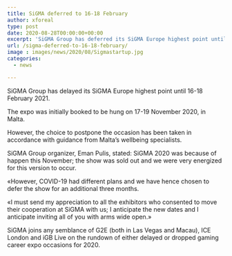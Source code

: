 ```yaml
---
title: SiGMA deferred to 16-18 February
author: xforeal 
type: post
date: 2020-08-28T00:00:00+00:00
excerpt: 'SiGMA Group has deferred its SiGMA Europe highest point until 16-18 February 2021 '
url: /sigma-deferred-to-16-18-february/
image : images/news/2020/08/Sigmastartup.jpg
categories:
  - news

---
```

SiGMA Group has delayed its SiGMA Europe highest point until 16-18 February 2021. 

The expo was initially booked to be hung on 17-19 November 2020, in Malta. 

However, the choice to postpone the occasion has been taken in accordance with guidance from Malta&#8217;s wellbeing specialists. 

SiGMA Group organizer, Eman Pulis, stated: SiGMA 2020 was because of happen this November; the show was sold out and we were very energized for this version to occur. 

&#171;However, COVID-19 had different plans and we have hence chosen to defer the show for an additional three months. 

&#171;I must send my appreciation to all the exhibitors who consented to move their cooperation at SiGMA with us; I anticipate the new dates and I anticipate inviting all of you with arms wide open.&#187; 

SiGMA joins any semblance of G2E (both in Las Vegas and Macau), ICE London and iGB Live on the rundown of either delayed or dropped gaming career expo occasions for 2020.